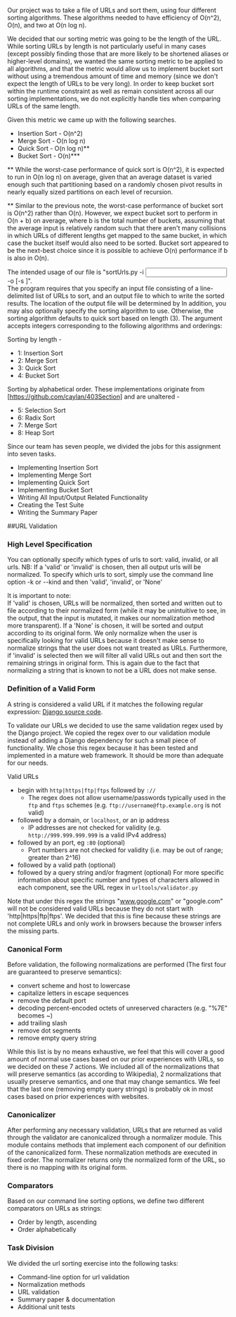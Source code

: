 Our project was to take a file of URLs and sort them, using four different sorting algorithms.  These algorithms needed to have efficiency of O(n^2), O(n), and two at O(n log n).


We decided that our sorting metric was going to be the length of the URL.  While sorting URLs by length is not particularly useful in many cases (except possibly finding those that are more likely to be shortened aliases or higher-level domains), we wanted the same sorting metric to be applied to all algorithms, and that the metric would allow us to implement bucket sort without using a tremendous amount of time and memory (since we don't expect the length of URLs to be very long).  In order to keep bucket sort within the runtime constraint as well as remain consistent across all our sorting implementations, we do not explicitly handle ties when comparing URLs of the same length.

Given this metric we came up with the following searches.
* Insertion Sort - O(n^2)
* Merge Sort - O(n log n)
* Quick Sort - O(n log n)**
* Bucket Sort - O(n)***

** While the worst-case performance of quick sort is O(n^2), it is expected to run in O(n log n) on average, given that an average dataset is varied enough such that partitioning based on a randomly chosen pivot results in nearly equally sized partitions on each level of recursion.

** Similar to the previous note, the worst-case performance of bucket sort is O(n^2) rather than O(n).  However, we expect bucket sort to perform in O(n + b) on average, where b is the total number of buckets, assuming that the average input is relatively random such that there aren't many collisions in which URLs of different lengths get mapped to the same bucket, in which case the bucket itself would also need to be sorted.  Bucket sort appeared to be the next-best choice since it is possible to achieve O(n) performance if b is also in O(n).

The intended usage of our file is "sortUrls.py -i <input file> -o <output file> [-s <sorting algorithm>]".  
The program requires that you specify an input file consisting of a line-delimited list of URLs to sort, and an output file to which to write the sorted results.  The location of the output file will be determined by 
In addition, you may also optionally specify the sorting algorithm to use.  Otherwise, the sorting algorithm defaults to quick sort based on length (3).  The argument accepts integers corresponding to the following algorithms and orderings:

Sorting by length -
* 1: Insertion Sort
* 2: Merge Sort
* 3: Quick Sort
* 4: Bucket Sort

Sorting by alphabetical order.  These implementations originate from [https://github.com/caylan/403Section] and are unaltered -
* 5: Selection Sort
* 6: Radix Sort
* 7: Merge Sort
* 8: Heap Sort

Since our team has seven people, we divided the jobs for this assignment into seven tasks.
* Implementing Insertion Sort
* Implementing Merge Sort
* Implementing Quick Sort
* Implementing Bucket Sort
* Writing All Input/Output Related Functionality
* Creating the Test Suite
* Writing the Summary Paper

##URL Validation
### High Level Specification
You can optionally specify which types of urls to sort: valid, invalid, or all urls. NB: If a 'valid' or 'invalid' is chosen, then all output urls will be normalized.
To specify which urls to sort, simply use the command line option -k or --kind and then 'valid', 'invalid', or 'None'

It is important to note:   
If 'valid' is chosen, URLs will be normalized, then sorted and written out to file according to their normalized form (while it may be unintuitive to see, in the output, that the input is mutated, it makes our normalization method more transparent). If a 'None' is chosen, it will be sorted and output according to its original form.  We only normalize when the user is specifically looking for valid URLs because it doesn't make sense to normalize strings that the user does not want treated as URLs.  Furthermore, if 'invalid' is selected then we will filter all valid URLs out and then sort the remaining strings in original form.  This is again due to the fact that normalizing a string that is known to not be a URL does not make sense.

### Definition of a Valid Form
A string is considered a valid URL if it matches the following regular expression: [Django source code](https://github.com/django/django/blob/stable/1.3.x/django/core/validators.py#L45).

To validate our URLs we decided to use the same validation regex used by the Django project. We copied the regex over
to our validation module instead of adding a Django dependency for such a small piece of functionality.
We chose this regex because it has been tested and implemented in a mature web framework. It should be more than
adequate for our needs.

Valid URLs
* begin with `http|https|ftp|ftps` followed by `://`
    - The regex does not allow username/passwords typically used in the `ftp` and `ftps` schemes (e.g. `ftp://username@ftp.example.org` is not valid) 
* followed by a domain, or `localhost`, or an ip address
    - IP addresses are not checked for validity (e.g. `http://999.999.999.999` is a valid IPv4 address)
* followed by an port, eg `:80` (optional)
    - Port numbers are not checked for validity (i.e. may be out of range; greater than 2^16)
* followed by a valid path (optional)
* followed by a query string and/or fragment (optional)
For more specific information about specific number and types of characters allowed in each component,
see the URL regex in `urltools/validator.py`

Note that under this regex the strings "www.google.com" or "google.com" will not be considered valid URLs because they do not start with 'http|https|ftp|ftps'.  We decided that this is fine because these strings are not complete URLs and only work in browsers because the browser infers the missing parts.

### Canonical Form
Before validation, the following normalizations are performed (The first four are guaranteed to preserve semantics):
* convert scheme and host to lowercase
* capitalize letters in escape sequences
* remove the default port
* decoding percent-encoded octets of unreserved characters (e.g. "%7E" becomes ~)
* add trailing slash
* remove dot segments
* remove empty query string

While this list is by no means exhaustive, we feel that this will cover a good amount of normal use cases based on our prior experiences with URLs, so we decided on these 7 actions.  We included all of the normalizations that will preserve semantics (as according to Wikipedia), 2 normalizations that usually preserve semantics, and one that may change semantics.  We feel that the last one (removing empty query strings) is probably ok in most cases based on prior experiences with websites.

### Canonicalizer
After performing any necessary validation, URLs that are returned as valid through the validator are canonicalized through a normalizer module. This module contains methods that implement each component of our definition of the canonicalized form. These normalization methods are executed in fixed order. The normalizer returns only the normalized form of the URL, so there is no mapping with its original form.

### Comparators
Based on our command line sorting options, we define two different comparators on URLs as strings:   
* Order by length, ascending
* Order alphabetically   

### Task Division
We divided the url sorting exercise into the following tasks:
* Command-line option for url validation
* Normalization methods
* URL validation
* Summary paper & documentation
* Additional unit tests

